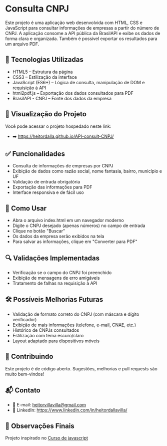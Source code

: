 # Consulta CNPJ
Este projeto é uma aplicação web desenvolvida com HTML, CSS e JavaScript para consultar informações de empresas a partir do número de CNPJ. A aplicação consome a API pública da BrasilAPI e exibe os dados de forma clara e organizada. Também é possível exportar os resultados para um arquivo PDF.

## 🔧 Tecnologias Utilizadas
- HTML5 – Estrutura da página
- CSS3 – Estilização da interface
- JavaScript (ES6+) – Lógica de consulta, manipulação de DOM e requisição à API
- html2pdf.js – Exportação dos dados consultados para PDF
- BrasilAPI - CNPJ – Fonte dos dados da empresa

## 👀 Visualização do Projeto
Você pode acessar o projeto hospedado neste link:
- ➡️ https://heitordalla.github.io/API-consult-CNPJ/

## ✅ Funcionalidades
- Consulta de informações de empresas por CNPJ
- Exibição de dados como razão social, nome fantasia, bairro, município e UF
- Validação de entrada obrigatória
- Exportação das informações para PDF
- Interface responsiva e de fácil uso

## 🚀 Como Usar
- Abra o arquivo index.html em um navegador moderno
- Digite o CNPJ desejado (apenas números) no campo de entrada
- Clique no botão "Buscar"
- Os dados da empresa serão exibidos na tela
- Para salvar as informações, clique em "Converter para PDF"

## 🔍 Validações Implementadas
- Verificação se o campo do CNPJ foi preenchido
- Exibição de mensagens de erro amigáveis
- Tratamento de falhas na requisição à API

## 🛠️ Possíveis Melhorias Futuras
- Validação de formato correto do CNPJ (com máscara e dígito verificador)
- Exibição de mais informações (telefone, e-mail, CNAE, etc.)
- Histórico de CNPJs consultados
- Estilização com tema escuro/claro
- Layout adaptado para dispositivos móveis

## 🤝 Contribuindo
Este projeto é de código aberto. Sugestões, melhorias e pull requests são muito bem-vindos!

## 📬 Contato
- 📧 E-mail: heitorvillavilla@gmail.com
- 💼 LinkedIn: https://www.linkedin.com/in/heitordallavilla/

## 📌 Observações Finais
Projeto inspirado no <a href="https://www.udemy.com/course/curso-de-javascript-html-e-css-projetos-reais/?couponCode=KEEPLEARNINGBR">Curso de javascript</a>
